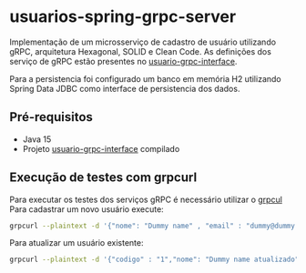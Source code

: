 # usuarios-spring-grpc-server
Implementação de um microsserviço  de cadastro de usuário utilizando gRPC, arquitetura Hexagonal, SOLID e Clean Code. As definições dos serviço de gRPC estão presentes no  [usuario-grpc-interface](https://github.com/maiconsa/usuarios-grpc-interface).

Para a persistencia foi configurado um banco em memória H2 utilizando Spring Data JDBC como interface de persistencia dos dados.

## Pré-requisitos

 - Java 15
 - Projeto [usuario-grpc-interface](https://github.com/maiconsa/usuarios-grpc-interface) compilado 



## Execução de testes com grpcurl

Para executar os testes dos serviços gRPC é necessário utilizar o [grpcul](https://github.com/fullstorydev/grpcurl)
Para cadastrar um novo usuário execute: 

```bash
grpcurl --plaintext -d '{"nome": "Dummy name" , "email" : "dummy@dummy.com", "senha" : "admin"}' localhost:9090 com.usuarios.def.CadastraUsuarioService/CadastraUsuario
```
Para atualizar um usuário existente:

```bash
grpcurl --plaintext -d '{"codigo" : "1","nome": "Dummy name atualizado" , "email" : "dummy-updated@dummy.com", "senha" : "admin" , "confirmaSenha" : "admin"}' localhost:9090 com.usuarios.def.CadastraUsuarioService/AtualizaUsuario
```